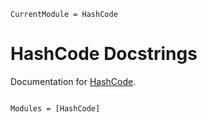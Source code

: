 ```@meta
CurrentModule = HashCode
```

# HashCode Docstrings

Documentation for [HashCode](https://github.com/rfradkin/HashCode.jl).

```@index
```

```@autodocs
Modules = [HashCode]
```
